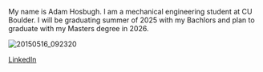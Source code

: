My name is Adam Hosbugh. I am a mechanical engineering student at CU Boulder. I will be graduating summer of 2025 with my Bachlors and plan to graduate with my Masters degree in 2026. 

![20150516_092320](https://github.com/user-attachments/assets/dedc11d2-0819-4ba9-995a-f2f5eba95c49)


[LinkedIn](https://www.linkedin.com/in/adam-hosburgh/)
